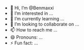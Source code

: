 - 👋 Hi, I’m @Benmaxxi
- 👀 I’m interested in ...
- 🌱 I’m currently learning ...
- 💞️ I’m looking to collaborate on ...
- 📫 How to reach me ...
- 😄 Pronouns: ...
- ⚡ Fun fact: ...

<!---
Benmaxxi/Benmaxxi is a ✨ special ✨ repository because its `README.md` (this file) appears on your GitHub profile.
You can click the Preview link to take a look at your changes.
--->

